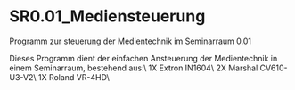 # SR0.01_Mediensteuerung
Programm zur steuerung der Medientechnik im Seminarraum 0.01

Dieses Programm dient der einfachen Ansteuerung der Medientechnik in einem Seminarraum, bestehend aus:\\
1X Extron IN1604\\
2X Marshal CV610-U3-V2\\
1X Roland VR-4HD\\
